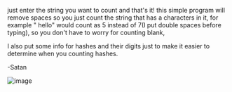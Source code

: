 just enter the string you want to count and that's it!
this simple program will remove spaces so you just count the string that has a characters in it,
for example "  hello" would count as 5 instead of 7(I put double spaces before typing),
so you don't have to worry for counting blank,

I also put some info for hashes and their digits just to make it easier to determine when you counting hashes.

-Satan

![image](https://github.com/KaitoDeluxxe/CharCounter/assets/150624897/820fd526-1441-42da-9dbf-f502a0b45d46)
